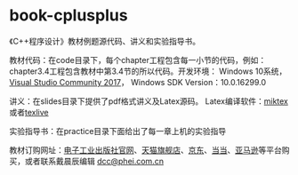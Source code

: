 # book-cplusplus
《C++程序设计》教材例题源代码、讲义和实验指导书。

教材代码：在code目录下，每个chapter工程包含每一小节的代码，例如：chapter3.4工程包含教材中第3.4节的所以代码。开发环境： Windows 10系统， [Visual Studio Community 2017][vs2017]， Windows SDK Version：10.0.16299.0

讲义：在slides目录下提供了pdf格式讲义及Latex源码。 Latex编译软件：[miktex][miktex_]或者[texlive][texlive_]

实验指导书：在practice目录下面给出了每一章上机的实验指导

教材订购网址：[电子工业出版社官网][phei]、[天猫旗舰店][tianmao]、[京东][jd]、[当当][dangdang]、[亚马逊][amazon]等平台购买，或者联系戴晨辰编辑 dcc@phei.com.cn

[vs2017]: https://visualstudio.microsoft.com/vs/community/
[miktex_]: https://miktex.org/download
[texlive_]: https://tug.org/texlive/acquire-netinstall.html
[phei]: https://www.phei.com.cn/module/goods/wssd_content.jsp?bookid=52723
[tianmao]: https://detail.tmall.com/item.htm?spm=a1z10.5-b.w4011-17538325040.26.129d66dbA1Cn8D&id=576915359900&rn=de470f45922c94391043e09f1304e7e9&abbucket=3
[jd]: https://item.jd.com/12424029.html?dist=jd
[amazon]: https://www.amazon.cn/dp/B07GW2N5MX/ref=sr_1_1?ie=UTF8&qid=1537253553&sr=8-1&keywords=C%2B%2B%E7%A8%8B%E5%BA%8F%E8%AE%BE%E8%AE%A1+%E6%9D%8E%E9%95%BF%E6%B2%B3
[dangdang]: http://search.dangdang.com/?key=C%2B%2B%B3%CC%D0%F2%C9%E8%BC%C6%20%C0%EE%B3%A4%BA%D3&act=input